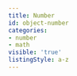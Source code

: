 ```yaml
---
title: Number
id: object-number
categories:
- number
- math
visible: 'true'
listingStyle: a-z
---
```

